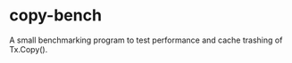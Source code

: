 copy-bench
==========

A small benchmarking program to test performance and cache trashing of Tx.Copy().

